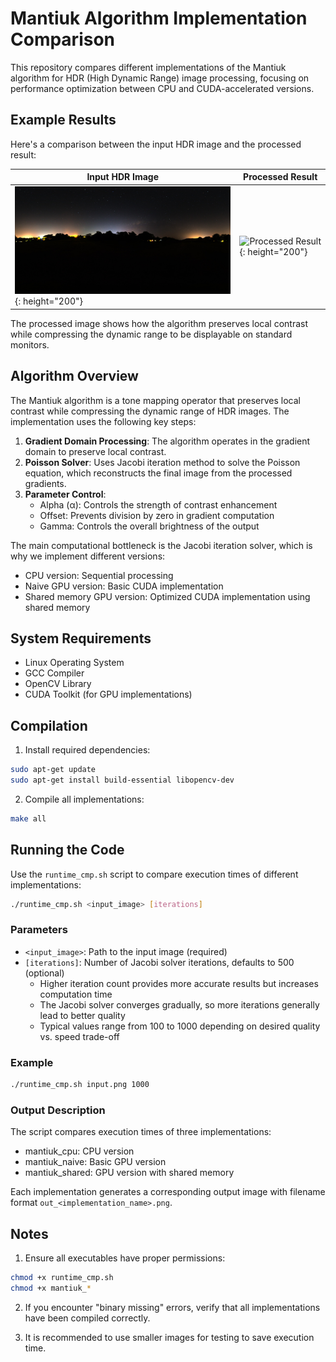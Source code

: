 # Mantiuk Algorithm Implementation Comparison

This repository compares different implementations of the Mantiuk algorithm for HDR (High Dynamic Range) image processing, focusing on performance optimization between CPU and CUDA-accelerated versions.

## Example Results

Here's a comparison between the input HDR image and the processed result:

| Input HDR Image | Processed Result |
|----------------|------------------|
| ![Input HDR](input_preview/001.jpg){: height="200"} | ![Processed Result](outputs/001.png){: height="200"} |

The processed image shows how the algorithm preserves local contrast while compressing the dynamic range to be displayable on standard monitors.

## Algorithm Overview

The Mantiuk algorithm is a tone mapping operator that preserves local contrast while compressing the dynamic range of HDR images. The implementation uses the following key steps:

1. **Gradient Domain Processing**: The algorithm operates in the gradient domain to preserve local contrast.
2. **Poisson Solver**: Uses Jacobi iteration method to solve the Poisson equation, which reconstructs the final image from the processed gradients.
3. **Parameter Control**:
   - Alpha (α): Controls the strength of contrast enhancement
   - Offset: Prevents division by zero in gradient computation
   - Gamma: Controls the overall brightness of the output

The main computational bottleneck is the Jacobi iteration solver, which is why we implement different versions:
- CPU version: Sequential processing
- Naive GPU version: Basic CUDA implementation
- Shared memory GPU version: Optimized CUDA implementation using shared memory

## System Requirements

- Linux Operating System
- GCC Compiler
- OpenCV Library
- CUDA Toolkit (for GPU implementations)

## Compilation

1. Install required dependencies:
```bash
sudo apt-get update
sudo apt-get install build-essential libopencv-dev
```

2. Compile all implementations:
```bash
make all
```

## Running the Code

Use the `runtime_cmp.sh` script to compare execution times of different implementations:

```bash
./runtime_cmp.sh <input_image> [iterations]
```

### Parameters

- `<input_image>`: Path to the input image (required)
- `[iterations]`: Number of Jacobi solver iterations, defaults to 500 (optional)
  - Higher iteration count provides more accurate results but increases computation time
  - The Jacobi solver converges gradually, so more iterations generally lead to better quality
  - Typical values range from 100 to 1000 depending on desired quality vs. speed trade-off

### Example

```bash
./runtime_cmp.sh input.png 1000
```

### Output Description

The script compares execution times of three implementations:
- mantiuk_cpu: CPU version
- mantiuk_naive: Basic GPU version
- mantiuk_shared: GPU version with shared memory

Each implementation generates a corresponding output image with filename format `out_<implementation_name>.png`.

## Notes

1. Ensure all executables have proper permissions:
```bash
chmod +x runtime_cmp.sh
chmod +x mantiuk_*
```

2. If you encounter "binary missing" errors, verify that all implementations have been compiled correctly.

3. It is recommended to use smaller images for testing to save execution time.
